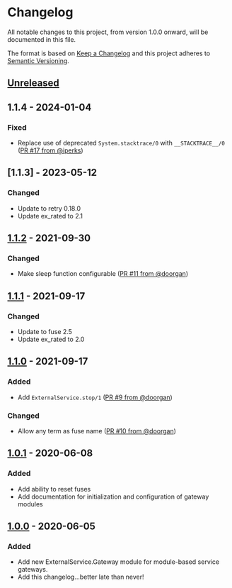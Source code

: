 # Changelog

All notable changes to this project, from version 1.0.0 onward, will be documented in this file.

The format is based on [Keep a Changelog](http://keepachangelog.com/en/1.0.0/)
and this project adheres to [Semantic Versioning](http://semver.org/spec/v2.0.0.html).

## [Unreleased]

## 1.1.4 - 2024-01-04
### Fixed
- Replace use of deprecated `System.stacktrace/0` with `__STACKTRACE__/0` ([PR #17 from @iperks](https://github.com/jvoegele/external_service/pull/17))

## [1.1.3] - 2023-05-12
### Changed
- Update to retry 0.18.0
- Update ex_rated to 2.1

## [1.1.2] - 2021-09-30

### Changed
- Make sleep function configurable ([PR #11 from @doorgan](https://github.com/jvoegele/external_service/pull/11))

## [1.1.1] - 2021-09-17
### Changed
- Update to fuse 2.5
- Update ex_rated to 2.0

## [1.1.0] - 2021-09-17
### Added
- Add `ExternalService.stop/1` ([PR #9 from @doorgan](https://github.com/jvoegele/external_service/pull/9))

### Changed
- Allow any term as fuse name ([PR #10 from @doorgan](https://github.com/jvoegele/external_service/pull/10))


## [1.0.1] - 2020-06-08
### Added
- Add ability to reset fuses
- Add documentation for initialization and configuration of gateway modules

## [1.0.0] - 2020-06-05
### Added
- Add new ExternalService.Gateway module for module-based service gateways.
- Add this changelog...better late than never!

[Unreleased]: https://github.com/jvoegele/external_service/compare/1.0.1...HEAD
[1.1.2]: https://github.com/jvoegele/external_service/compare/1.1.1...1.1.2
[1.1.1]: https://github.com/jvoegele/external_service/compare/1.1.0...1.1.1
[1.1.0]: https://github.com/jvoegele/external_service/compare/1.0.1...1.1.0
[1.0.1]: https://github.com/jvoegele/external_service/compare/1.0.0...1.0.1
[1.0.0]: https://github.com/jvoegele/external_service/compare/0.9.3...1.0.0
